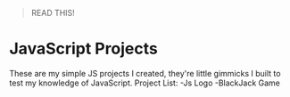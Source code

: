 > READ THIS!

# JavaScript Projects
These are my simple JS projects I created, they're little gimmicks I built to test my knowledge of JavaScript.
Project List:
-Js Logo
-BlackJack Game

